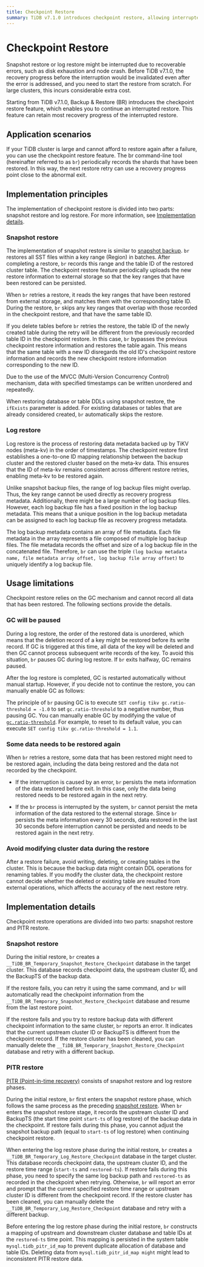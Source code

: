 ```yaml
---
title: Checkpoint Restore
summary: TiDB v7.1.0 introduces checkpoint restore, allowing interrupted snapshot and log restores to continue without starting from scratch. It records restored shards and table IDs, enabling retries to use the progress point close to the interruption. However, it relies on the GC mechanism and may require some data to be restored again. It's important to avoid modifying cluster data during the restore to ensure accuracy.
---
```


# Checkpoint Restore

Snapshot restore or log restore might be interrupted due to recoverable errors, such as disk exhaustion and node crash. Before TiDB v7.1.0, the recovery progress before the interruption would be invalidated even after the error is addressed, and you need to start the restore from scratch. For large clusters, this incurs considerable extra cost.

Starting from TiDB v7.1.0, Backup & Restore (BR) introduces the checkpoint restore feature, which enables you to continue an interrupted restore. This feature can retain most recovery progress of the interrupted restore.

## Application scenarios

If your TiDB cluster is large and cannot afford to restore again after a failure, you can use the checkpoint restore feature. The br command-line tool (hereinafter referred to as `br`) periodically records the shards that have been restored. In this way, the next restore retry can use a recovery progress point close to the abnormal exit.

## Implementation principles

The implementation of checkpoint restore is divided into two parts: snapshot restore and log restore. For more information, see [Implementation details](#implementation-details).

### Snapshot restore

The implementation of snapshot restore is similar to [snapshot backup](/br/br-checkpoint-backup.md#implementation-details). `br` restores all SST files within a key range (Region) in batches. After completing a restore, `br` records this range and the table ID of the restored cluster table. The checkpoint restore feature periodically uploads the new restore information to external storage so that the key ranges that have been restored can be persisted.

When `br` retries a restore, it reads the key ranges that have been restored from external storage, and matches them with the corresponding table ID. During the restore, `br` skips any key ranges that overlap with those recorded in the checkpoint restore, and that have the same table ID.

If you delete tables before `br` retries the restore, the table ID of the newly created table during the retry will be different from the previously recorded table ID in the checkpoint restore. In this case, `br` bypasses the previous checkpoint restore information and restores the table again. This means that the same table with a new ID disregards the old ID's checkpoint restore information and records the new checkpoint restore information corresponding to the new ID.

Due to the use of the MVCC (Multi-Version Concurrency Control) mechanism, data with specified timestamps can be written unordered and repeatedly.

When restoring database or table DDLs using snapshot restore, the `ifExists` parameter is added. For existing databases or tables that are already considered created, `br` automatically skips the restore.

### Log restore

Log restore is the process of restoring data metadata backed up by TiKV nodes (meta-kv) in the order of timestamps. The checkpoint restore first establishes a one-to-one ID mapping relationship between the backup cluster and the restored cluster based on the meta-kv data. This ensures that the ID of meta-kv remains consistent across different restore retries, enabling meta-kv to be restored again.

Unlike snapshot backup files, the range of log backup files might overlap. Thus, the key range cannot be used directly as recovery progress metadata. Additionally, there might be a large number of log backup files. However, each log backup file has a fixed position in the log backup metadata. This means that a unique position in the log backup metadata can be assigned to each log backup file as recovery progress metadata.

The log backup metadata contains an array of file metadata. Each file metadata in the array represents a file composed of multiple log backup files. The file metadata records the offset and size of a log backup file in the concatenated file. Therefore, `br` can use the triple `(log backup metadata name, file metadata array offset, log backup file array offset)` to uniquely identify a log backup file.

## Usage limitations

Checkpoint restore relies on the GC mechanism and cannot record all data that has been restored. The following sections provide the details.

### GC will be paused

During a log restore, the order of the restored data is unordered, which means that the deletion record of a key might be restored before its write record. If GC is triggered at this time, all data of the key will be deleted and then GC cannot process subsequent write records of the key. To avoid this situation, `br` pauses GC during log restore. If `br` exits halfway, GC remains paused.

After the log restore is completed, GC is restarted automatically without manual startup. However, if you decide not to continue the restore, you can manually enable GC as follows:

The principle of `br` pausing GC is to execute `SET config tikv gc.ratio-threshold = -1.0` to set `gc.ratio-threshold` to a negative number, thus pausing GC. You can manually enable GC by modifying the value of [`gc.ratio-threshold`](/tikv-configuration-file.md#ratio-threshold). For example, to reset to its default value, you can execute `SET config tikv gc.ratio-threshold = 1.1`.

### Some data needs to be restored again

When `br` retries a restore, some data that has been restored might need to be restored again, including the data being restored and the data not recorded by the checkpoint.

- If the interruption is caused by an error, `br` persists the meta information of the data restored before exit. In this case, only the data being restored needs to be restored again in the next retry.

- If the `br` process is interrupted by the system, `br` cannot persist the meta information of the data restored to the external storage. Since `br` persists the meta information every 30 seconds, data restored in the last 30 seconds before interruption cannot be persisted and needs to be restored again in the next retry.

### Avoid modifying cluster data during the restore

After a restore failure, avoid writing, deleting, or creating tables in the cluster. This is because the backup data might contain DDL operations for renaming tables. If you modify the cluster data, the checkpoint restore cannot decide whether the deleted or existing table are resulted from external operations, which affects the accuracy of the next restore retry.

## Implementation details

Checkpoint restore operations are divided into two parts: snapshot restore and PITR restore.

### Snapshot restore

During the initial restore, `br` creates a `__TiDB_BR_Temporary_Snapshot_Restore_Checkpoint` database in the target cluster. This database records checkpoint data, the upstream cluster ID, and the BackupTS of the backup data.

If the restore fails, you can retry it using the same command, and `br` will automatically read the checkpoint information from the `__TiDB_BR_Temporary_Snapshot_Restore_Checkpoint` database and resume from the last restore point.

If the restore fails and you try to restore backup data with different checkpoint information to the same cluster, `br` reports an error. It indicates that the current upstream cluster ID or BackupTS is different from the checkpoint record. If the restore cluster has been cleaned, you can manually delete the `__TiDB_BR_Temporary_Snapshot_Restore_Checkpoint` database and retry with a different backup.

### PITR restore

[PITR (Point-in-time recovery)](/br/br-pitr-guide.md) consists of snapshot restore and log restore phases.

During the initial restore, `br` first enters the snapshot restore phase, which follows the same process as the preceding [snapshot restore](#snapshot-restore-1). When `br` enters the snapshot restore stage, it records the upstream cluster ID and BackupTS (the start time point `start-ts` of log restore) of the backup data in the checkpoint. If restore fails during this phase, you cannot adjust the snapshot backup path (equal to `start-ts` of log restore) when continuing checkpoint restore.

When entering the log restore phase during the initial restore, `br` creates a `__TiDB_BR_Temporary_Log_Restore_Checkpoint` database in the target cluster. This database records checkpoint data, the upstream cluster ID, and the restore time range (`start-ts` and `restored-ts`). If restore fails during this phase, you need to specify the same log backup path and `restored-ts` as recorded in the checkpoint when retrying. Otherwise, `br` will report an error and prompt that the current specified restore time range or upstream cluster ID is different from the checkpoint record. If the restore cluster has been cleaned, you can manually delete the `__TiDB_BR_Temporary_Log_Restore_Checkpoint` database and retry with a different backup.

Before entering the log restore phase during the initial restore, `br` constructs a mapping of upstream and downstream cluster database and table IDs at the `restored-ts` time point. This mapping is persisted in the system table `mysql.tidb_pitr_id_map` to prevent duplicate allocation of database and table IDs. Deleting data from `mysql.tidb_pitr_id_map might` might lead to inconsistent PITR restore data.
